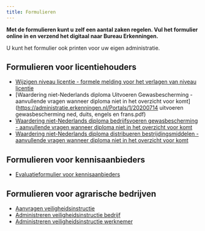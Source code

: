 ```yaml
---
title: Formulieren
---
```


**Met de formulieren kunt u zelf een aantal zaken regelen. Vul het formulier online in en verzend het digitaal naar Bureau Erkenningen.**

U kunt het formulier ook printen voor uw eigen administratie.

## Formulieren voor licentiehouders

- [Wijzigen niveau licentie - formele melding voor het verlagen van niveau licentie](https://administratie.erkenningen.nl/Portals/1/20190415%20verlagen%20vakbekwaamheidsbewijs.pdf)
- [Waardering niet-Nederlands diploma Uitvoeren Gewasbescherming - aanvullende vragen wanneer diploma niet in het overzicht voor komt](https://administratie.erkenningen.nl/Portals/1/20200714 uitvoeren gewasbescherming ned, duits, engels en frans.pdf)
- [Waardering niet-Nederlands diploma bedrijfsvoeren gewasbescherming - aanvullende vragen wanneer diploma niet in het overzicht voor komt](https://administratie.erkenningen.nl/LinkClick.aspx?fileticket=iskGd770wac%3d&tabid=152&portalid=1&mid=573)
- [Waardering niet-Nederlands diploma distribueren bestrijdingsmiddelen - aanvullende vragen wanneer diploma niet in het overzicht voor komt](https://administratie.erkenningen.nl/LinkClick.aspx?fileticket=6kBnrOPVL5U%3d&tabid=152&portalid=1&mid=573)

## Formulieren voor kennisaanbieders

- [Evaluatieformulier voor kennisaanbieders](https://administratie.erkenningen.nl/LinkClick.aspx?fileticket=OhyUGCMZieA%3d&tabid=152&portalid=1&mid=573)

## Formulieren voor agrarische bedrijven

- [Aanvragen veiligheidsinstructie](https://administratie.erkenningen.nl/Default.aspx?tabid=202)
- [Administreren veiligheidsinstructie bedrijf](https://administratie.erkenningen.nl/Portals/1/2012-2%20modelformulier%20bedrijfsadministratie.docx)
- [Administreren veiligheidsinstructie werknemer](https://administratie.erkenningen.nl/Portals/1/20121107%20modelformulier%20werknemer.docx)
